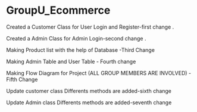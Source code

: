 # GroupU_Ecommerce

Created a Customer Class for User Login and Register-first change .

Created a Admin Class for Admin Login-second change .

Making Product list with the help of Database -Third Change

Making Admin Table and User Table - Fourth change

Making Flow Diagram for Project (ALL GROUP MEMBERS ARE INVOLVED) - Fifth Change

Update customer class Differents methods are added-sixth change

Update Admin class Differents methods are added-seventh change

